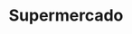 ---
title: "Supermercado"
url: /ciudad-autonoma-de-buenos-aires/supermercado/
shop: Lebensmittel
---